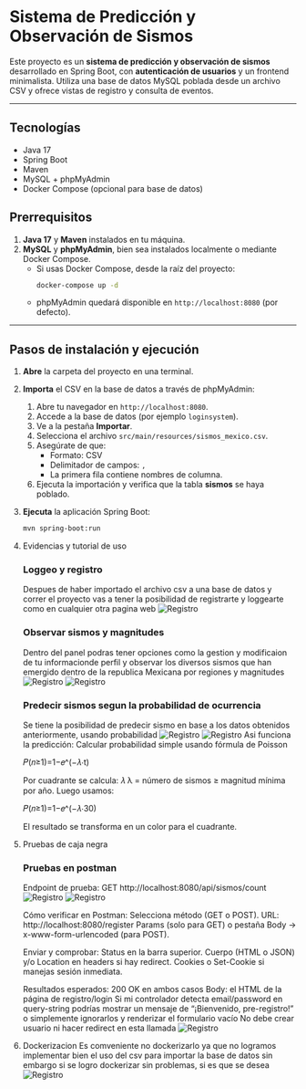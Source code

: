 # Sistema de Predicción y Observación de Sismos

Este proyecto es un **sistema de predicción y observación de sismos** desarrollado en Spring Boot, con **autenticación de usuarios** y un frontend minimalista. Utiliza una base de datos MySQL poblada desde un archivo CSV y ofrece vistas de registro y consulta de eventos.

---

## Tecnologías

- Java 17
- Spring Boot
- Maven
- MySQL + phpMyAdmin
- Docker Compose (opcional para base de datos)


## Prerrequisitos

1. **Java 17** y **Maven** instalados en tu máquina.  
2. **MySQL** y **phpMyAdmin**, bien sea instalados localmente o mediante Docker Compose.  
   - Si usas Docker Compose, desde la raíz del proyecto:
     ```bash
     docker-compose up -d
     ```
   - phpMyAdmin quedará disponible en `http://localhost:8080` (por defecto).

---

## Pasos de instalación y ejecución

1. **Abre** la carpeta del proyecto en una terminal.  
2. **Importa** el CSV en la base de datos a través de phpMyAdmin:  
   1. Abre tu navegador en `http://localhost:8080`.  
   2. Accede a la base de datos (por ejemplo `loginsystem`).  
   3. Ve a la pestaña **Importar**.  
   4. Selecciona el archivo `src/main/resources/sismos_mexico.csv`.  
   5. Asegúrate de que:  
      - Formato: CSV  
      - Delimitador de campos: `,`  
      - La primera fila contiene nombres de columna.  
   6. Ejecuta la importación y verifica que la tabla **sismos** se haya poblado.  
3. **Ejecuta** la aplicación Spring Boot:
   ```bash
   mvn spring-boot:run
4. Evidencias y tutorial de uso

   ### Loggeo y registro
   Despues de haber importado el archivo csv a una base de datos y correr el proyecto
   vas a tener la posibilidad de registrarte y loggearte como en cualquier otra pagina web
   ![Registro](capturas/img0.png)
    ### Observar sismos y magnitudes
   Dentro del panel podras tener opciones como la gestion y modificaion de tu informacionde perfil
   y observar los diversos sismos que han emergido dentro de la republica Mexicana por regiones y magnitudes
   ![Registro](capturas/img1.png)
   ![Registro](capturas/img2.png)
    ### Predecir sismos segun la probabilidad de ocurrencia
   Se tiene la posibilidad de predecir sismo en base a los datos obtenidos anteriormente, usando probabilidad
   ![Registro](capturas/img3.png)
   ![Registro](capturas/img4.png)
   Asi funciona la predicción:
   Calcular probabilidad simple usando fórmula de Poisson

   𝑃(𝑛≥1)=1−𝑒^(−𝜆⋅t)

   Por cuadrante se calcula:
   𝜆
   λ = número de sismos ≥ magnitud mínima por año.
   Luego usamos:

   𝑃(𝑛≥1)=1−𝑒^(−𝜆⋅30)
 
   El resultado se transforma en un color para el cuadrante.

6. Pruebas de caja negra
    ### Pruebas en postman
    Endpoint de prueba: GET http://localhost:8080/api/sismos/count
   ![Registro](capturas/img5.png)
   ![Registro](capturas/img6.png)

   Cómo verificar en Postman:
   Selecciona método (GET o POST).
   URL: http://localhost:8080/register
   Params (solo para GET) o pestaña Body → x-www-form-urlencoded (para POST).

   Enviar y comprobar:
   Status en la barra superior.
   Cuerpo (HTML o JSON) y/o Location en headers si hay redirect.
   Cookies o Set-Cookie si manejas sesión inmediata.

   Resultados esperados:
   200 OK en ambos casos
   Body: el HTML de la página de registro/login
   Si mi controlador detecta email/password en query-string podrías mostrar un mensaje de “¡Bienvenido, pre-registro!” o simplemente ignorarlos y renderizar el formulario vacío
   No debe crear usuario ni hacer redirect en esta llamada
   ![Registro](capturas/img7.png)
7. Dockerizacion
   Es comveniente no dockerizarlo ya que no logramos implementar bien el uso del csv para importar la base de datos
   sin embargo si se logro dockerizar sin problemas, si es que se desea
   ![Registro](capturas/img8.png)
   
